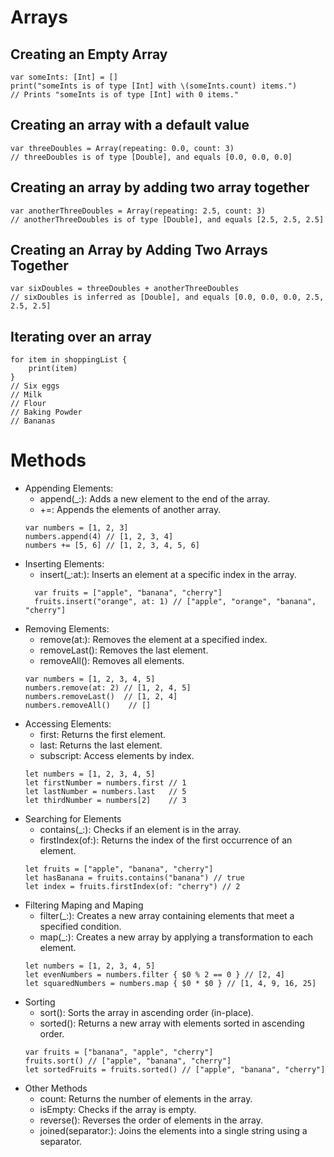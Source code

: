 # Arrays

## Creating an Empty Array
```
var someInts: [Int] = []
print("someInts is of type [Int] with \(someInts.count) items.")
// Prints "someInts is of type [Int] with 0 items."
```

## Creating an array with a default value
```
var threeDoubles = Array(repeating: 0.0, count: 3)
// threeDoubles is of type [Double], and equals [0.0, 0.0, 0.0]
```

## Creating an array by adding two array together

```
var anotherThreeDoubles = Array(repeating: 2.5, count: 3)
// anotherThreeDoubles is of type [Double], and equals [2.5, 2.5, 2.5]
```

## Creating an Array by Adding Two Arrays Together

```
var sixDoubles = threeDoubles + anotherThreeDoubles
// sixDoubles is inferred as [Double], and equals [0.0, 0.0, 0.0, 2.5, 2.5, 2.5]
```

## Iterating over an array
```
for item in shoppingList {
    print(item)
}
// Six eggs
// Milk
// Flour
// Baking Powder
// Bananas
```

# Methods

- Appending Elements:
  - append(_:): Adds a new element to the end of the array.
  - +=: Appends the elements of another array.
  ```
  var numbers = [1, 2, 3]
  numbers.append(4) // [1, 2, 3, 4]
  numbers += [5, 6] // [1, 2, 3, 4, 5, 6]
  ```
- Inserting Elements:
  - insert(_:at:): Inserts an element at a specific index in the array.
  ```
    var fruits = ["apple", "banana", "cherry"]
    fruits.insert("orange", at: 1) // ["apple", "orange", "banana", "cherry"]
  ```
- Removing Elements:
  - remove(at:): Removes the element at a specified index.
  - removeLast(): Removes the last element.
  - removeAll(): Removes all elements.
  ```
  var numbers = [1, 2, 3, 4, 5]
  numbers.remove(at: 2) // [1, 2, 4, 5]
  numbers.removeLast()  // [1, 2, 4]
  numbers.removeAll()    // []
  ```
- Accessing Elements:
  - first: Returns the first element.
  - last: Returns the last element.
  - subscript: Access elements by index.
  ```
  let numbers = [1, 2, 3, 4, 5]
  let firstNumber = numbers.first // 1
  let lastNumber = numbers.last   // 5
  let thirdNumber = numbers[2]    // 3
  ```
- Searching for Elements
  - contains(_:): Checks if an element is in the array.
  - firstIndex(of:): Returns the index of the first occurrence of an element.
  ```
  let fruits = ["apple", "banana", "cherry"]
  let hasBanana = fruits.contains("banana") // true
  let index = fruits.firstIndex(of: "cherry") // 2
  ```
- Filtering Maping and Maping
  - filter(_:): Creates a new array containing elements that meet a specified condition.
  - map(_:): Creates a new array by applying a transformation to each element.
  ```
  let numbers = [1, 2, 3, 4, 5]
  let evenNumbers = numbers.filter { $0 % 2 == 0 } // [2, 4]
  let squaredNumbers = numbers.map { $0 * $0 } // [1, 4, 9, 16, 25]
  ```
- Sorting
  - sort(): Sorts the array in ascending order (in-place).
  - sorted(): Returns a new array with elements sorted in ascending order.
  ```
  var fruits = ["banana", "apple", "cherry"]
  fruits.sort() // ["apple", "banana", "cherry"]
  let sortedFruits = fruits.sorted() // ["apple", "banana", "cherry"]
  ```
- Other Methods
  - count: Returns the number of elements in the array.
  - isEmpty: Checks if the array is empty.
  - reverse(): Reverses the order of elements in the array.
  - joined(separator:): Joins the elements into a single string using a separator.